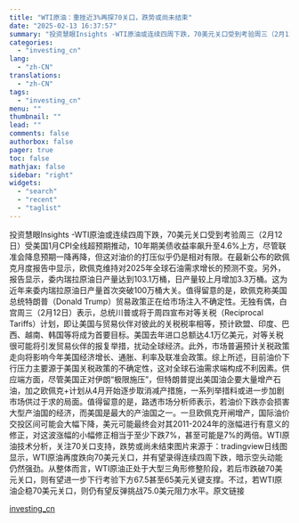 ```yaml
---
title: "WTI原油：重挫近3%再探70关口，跌势或尚未结束"
date: "2025-02-13 16:37:57"
summary: "投资慧眼Insights -WTI原油或连续四周下跌，70美元关口受到考验周三（2月12日）受美国..."
categories:
  - "investing_cn"
lang:
  - "zh-CN"
translations:
  - "zh-CN"
tags:
  - "investing_cn"
menu: ""
thumbnail: ""
lead: ""
comments: false
authorbox: false
pager: true
toc: false
mathjax: false
sidebar: "right"
widgets:
  - "search"
  - "recent"
  - "taglist"
---
```


投资慧眼Insights -WTI原油或连续四周下跌，70美元关口受到考验周三（2月12日）受美国1月CPI全线超预期推动，10年期美债收益率飙升至4.6%上方，尽管联准会降息预期一降再降，但这对油价的打压似乎仍是相对有限。在最新公布的欧佩克月度报告中显示，欧佩克维持对2025年全球石油需求增长的预测不变。另外，报告显示，委内瑞拉原油日产量达到103.1万桶，日产量较上月增加3.3万桶。这为近年来委内瑞拉原油日产量首次突破100万桶大关。值得留意的是，欧佩克称美国总统特朗普（Donald Trump）贸易政策正在给市场注入不确定性。无独有偶，白宫周三（2月12日）表示，总统川普或将于周四宣布对等关税（Reciprocal Tariffs）计划，即让美国与贸易伙伴对彼此的关税税率相等，预计欧盟、印度、巴西、越南、韩国等将成为首要目标。美国去年进口总额达4.1万亿美元，对等关税很可能将引发贸易伙伴的报复举措，扰动全球经济。此外，市场普遍预计关税政策走向将影响今年美国经济增长、通胀、利率及联准会政策。综上所述，目前油价下行压力主要源于美国关税政策的不确定性，这对全球石油需求端构成不利因素。供应端方面，尽管美国正对伊朗“极限施压”，但特朗普提出美国油企要大量增产石油，加之欧佩克+计划从4月开始逐步取消减产措施，一系列举措料或进一步加剧市场供过于求的局面。值得留意的是，路透市场分析师表示，若油价下跌亦会损害大型产油国的经济，而美国是最大的产油国之一。一旦欧佩克开闸增产，国际油价交投区间可能会大幅下降，美元可能最终会对其2011-2024年的涨幅进行有意义的修正，对这波涨幅的小幅修正相当于至少下跌7%，甚至可能是7%的两倍。WTI原油技术分析，关注70关口支持，跌势或尚未结束图片来源于：tradingview日线图显示，WTI原油再度跌向70美元关口，并有望录得连续四周下跌，暗示空头动能仍然强劲。从整体而言，WTI原油正处于大型三角形修整阶段，若后市跌破70美元关口，则有望进一步下行考验下方67.5甚至65美元关键支撑。不过，若WTI原油企稳70美元关口，则仍有望反弹挑战75.0美元阻力水平。原文链接

[investing_cn](https://cn.investing.com/news/commodities-news/article-2669692)
